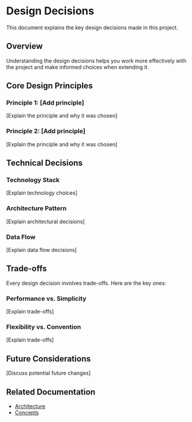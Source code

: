 # Design Decisions

This document explains the key design decisions made in this project.

## Overview

Understanding the design decisions helps you work more effectively with the project and make informed choices when extending it.

## Core Design Principles

### Principle 1: [Add principle]

[Explain the principle and why it was chosen]

### Principle 2: [Add principle]

[Explain the principle and why it was chosen]

## Technical Decisions

### Technology Stack

[Explain technology choices]

### Architecture Pattern

[Explain architectural decisions]

### Data Flow

[Explain data flow decisions]

## Trade-offs

Every design decision involves trade-offs. Here are the key ones:

### Performance vs. Simplicity

[Explain trade-offs]

### Flexibility vs. Convention

[Explain trade-offs]

## Future Considerations

[Discuss potential future changes]

## Related Documentation

- [Architecture](./architecture)
- [Concepts](./concepts)